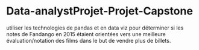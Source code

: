 # Data-analystProjet-Projet-Capstone
utiliser les technologies de pandas et en data viz pour déterminer si les notes de Fandango en 2015 étaient orientées vers une meilleure évaluation/notation des films dans le but de vendre plus de billets.

